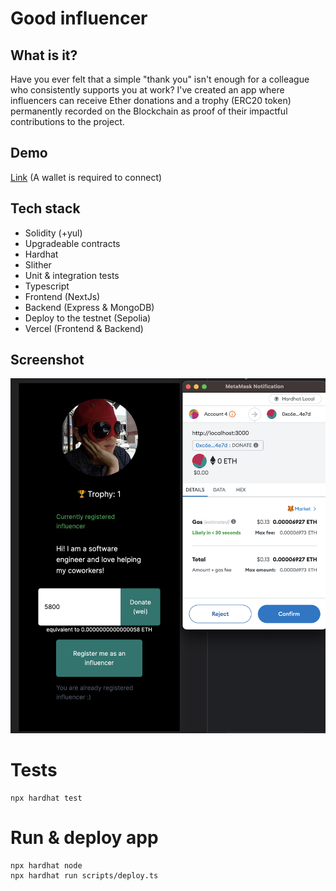 # Good influencer
##  What is it?
Have you ever felt that a simple "thank you" isn't enough for a colleague who consistently 
supports you at work? I've created an app where influencers can receive Ether donations and 
a trophy (ERC20 token) permanently recorded on the Blockchain as proof of their impactful 
contributions to the project.

## Demo
[Link](https://good-influencer.vercel.app/) (A wallet is required to connect)

## Tech stack
* Solidity (+yul)
* Upgradeable contracts
* Hardhat
* Slither
* Unit & integration tests
* Typescript
* Frontend (NextJs)
* Backend (Express & MongoDB)
* Deploy to the testnet (Sepolia)
* Vercel (Frontend & Backend)

## Screenshot
<img src='./fe-screenshot.png' />

# Tests

```shell
npx hardhat test
```

# Run & deploy app
```shell
npx hardhat node
npx hardhat run scripts/deploy.ts
```


